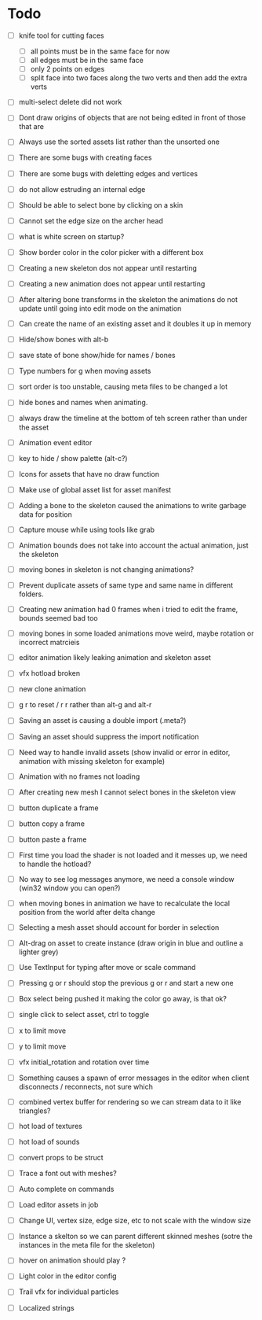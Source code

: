 # Todo

- [ ] knife tool for cutting faces
  - [ ] all points must be in the same face for now
  - [ ] all edges must be in the same face
  - [ ] only 2 points on edges
  - [ ] split face into two faces along the two verts and then add the extra verts
- [ ] multi-select delete did not work
- [ ] Dont draw origins of objects that are not being edited in front of those that are
- [ ] Always use the sorted assets list rather than the unsorted one
- [ ] There are some bugs with creating faces
- [ ] There are some bugs with deletting edges and vertices
- [ ] do not allow estruding an internal edge

- [ ] Should be able to select bone by clicking on a skin
- [ ] Cannot set the edge size on the archer head
- [ ] what is white screen on startup?
- [ ] Show border color in the color picker with a different box
- [ ] Creating a new skeleton dos not appear until restarting
- [ ] Creating a new animation does not appear until restarting
- [ ] After altering bone transforms in the skeleton the animations do not update until going into edit mode on the animation
- [ ] Can create the name of an existing asset and it doubles it up in memory
- [ ] Hide/show bones with alt-b
- [ ] save state of bone show/hide for names / bones
- [ ] Type numbers for g when moving assets
- [ ] sort order is too unstable, causing meta files to be changed a lot
- [ ] hide bones and names when animating.
- [ ] always draw the timeline at the bottom of teh screen rather than under the asset
- [ ] Animation event editor
- [ ] key to hide / show palette (alt-c?)
- [ ] Icons for assets that have no draw function
- [ ] Make use of global asset list for asset manifest
- [ ] Adding a bone to the skeleton caused the animations to write garbage data for position
- [ ] Capture mouse while using tools like grab
- [ ] Animation bounds does not take into account the actual animation, just the skeleton
- [ ] moving bones in skeleton is not changing animations?
- [ ] Prevent duplicate assets of same type and same name in different folders.
- [ ] Creating new animation had 0 frames when i tried to edit the frame, bounds seemed bad too
- [ ] moving bones in some loaded animations move weird, maybe rotation or incorrect matrcieis
- [ ] editor animation likely leaking animation and skeleton asset 
- [ ] vfx hotload broken
- [ ] new clone animation
- [ ] g r to reset / r r rather than alt-g and alt-r
- [ ] Saving an asset is causing a double import (.meta?)
- [ ] Saving an asset should suppress the import notification 
- [ ] Need way to handle invalid assets (show invalid or error in editor, animation with missing skeleton for example)
- [ ] Animation with no frames not loading
- [ ] After creating new mesh I cannot select bones in the skeleton view
- [ ] button duplicate a frame
- [ ] button copy a frame
- [ ] button paste a frame
- [ ] First time you load the shader is not loaded and it messes up, we need to handle the hotload?
- [ ] No way to see log messages anymore, we need a console window (win32 window you can open?)
- [ ] when moving bones in animation we have to recalculate the local position from the world after delta change
- [ ] Selecting a mesh asset should account for border in selection
- [ ] Alt-drag on asset to create instance  (draw origin in blue and outline a lighter grey)
- [ ] Use TextInput for typing after move or scale command
- [ ] Pressing g or r should stop the previous g or r and start a new one
- [ ] Box select being pushed it making the color go away, is that ok?
- [ ] single click to select asset, ctrl to toggle
- [ ] x to limit move
- [ ] y to limit move
- [ ] vfx initial_rotation and rotation over time

- [ ] Something causes a spawn of error messages in the editor when client disconnects / reconnects, not sure which
- [ ] combined vertex buffer for rendering so we can stream data to it like triangles?
- [ ] hot load of textures
- [ ] hot load of sounds
- [ ] convert props to be struct
- [ ] Trace a font out with meshes?
- [ ] Auto complete on commands
- [ ] Load editor assets in job
- [ ] Change UI, vertex size, edge size, etc to not scale with the window size
- [ ] Instance a skelton so we can parent different skinned meshes (sotre the instances in the meta file for the skeleton)
- [ ] hover on animation should play ?
- [ ] Light color in the editor config
- [ ] Trail vfx for individual particles
- [ ] Localized strings
